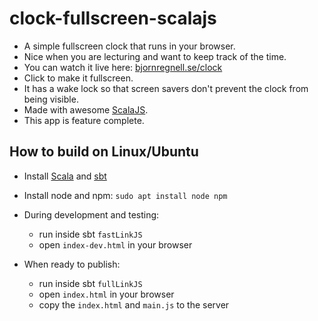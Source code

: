 # clock-fullscreen-scalajs

* A simple fullscreen clock that runs in your browser.
* Nice when you are lecturing and want to keep track of the time.
* You can watch it live here: [bjornregnell.se/clock](https://bjornregnell.se/clock)
* Click to make it fullscreen. 
* It has a wake lock so that screen savers don't prevent the clock from being visible.
* Made with awesome [ScalaJS](https://www.scala-js.org/).
* This app is feature complete.

## How to build on Linux/Ubuntu

* Install [Scala](https://scala-lang.org/download/) and [sbt](https://www.scala-sbt.org/)
* Install node and npm: `sudo apt install node npm`
* During development and testing:
  * run inside sbt `fastLinkJS`
  * open `index-dev.html` in your browser

* When ready to publish:
  * run inside sbt `fullLinkJS`
  * open `index.html` in your browser
  * copy the `index.html` and `main.js` to the server
